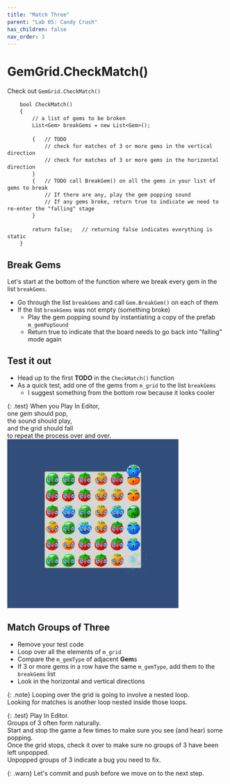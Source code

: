 ```yaml
---
title: "Match Three"
parent: "Lab 05: Candy Crush"
has_children: false
nav_order: 3
---
```


# GemGrid.CheckMatch()
Check out `GemGrid.CheckMatch()`
```
    bool CheckMatch()
    {
        // a list of gems to be broken
        List<Gem> breakGems = new List<Gem>();

        {   // TODO
            // check for matches of 3 or more gems in the vertical direction
            // check for matches of 3 or more gems in the horizontal direction
        }
        {   // TODO call BreakGem() on all the gems in your list of gems to break
            // If there are any, play the gem popping sound
            // If any gems broke, return true to indicate we need to re-enter the "falling" stage
        }

        return false;   // returning false indicates everything is static
    }
```

## Break Gems
Let's start at the bottom of the function where we break every gem in the list `breakGems`.
* Go through the list `breakGems` and call `Gem.BreakGem()` on each of them
* If the list `breakGems` was not empty (something broke)
    * Play the gem popping sound by instantiating a copy of the prefab `m_gemPopSound`
    * Return true to indicate that the board needs to go back into "falling" mode again

## Test it out
* Head up to the first **TODO** in the `CheckMatch()` function
* As a quick test, add one of the gems from `m_grid` to the list `breakGems`
    * I suggest something from the bottom row because it looks cooler

{: .test}
When you Play In Editor,\
one gem should pop,\
the sound should play,\
and the grid should fall\
to repeat the process over and over.
![Test Pop](images/lab05/testpop.jpg "Test Pop")

## Match Groups of Three
* Remove your test code
* Loop over all the elements of `m_grid`
* Compare the `m_gemType` of adjacent **Gem**s
* If 3 or more gems in a row have the same `m_gemType`, add them to the `breakGems` list
* Look in the horizontal and vertical directions

{: .note}
Looping over the grid is going to involve a nested loop.\
Looking for matches is another loop nested inside those loops.

{: .test}
Play In Editor.\
Groups of 3 often form naturally.\
Start and stop the game a few times to make sure you see (and hear) some popping.\
Once the grid stops, check it over to make sure no groups of 3 have been left unpopped.\
Unpopped groups of 3 indicate a bug you need to fix.

{: .warn}
Let's commit and push before we move on to the next step.